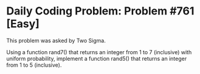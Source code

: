# Daily Coding Problem: Problem #761 [Easy]

This problem was asked by Two Sigma.

Using a function rand7() that returns an integer from 1 to 7 (inclusive)
with uniform probability,
implement a function rand5() that returns an
integer from 1 to 5 (inclusive).
